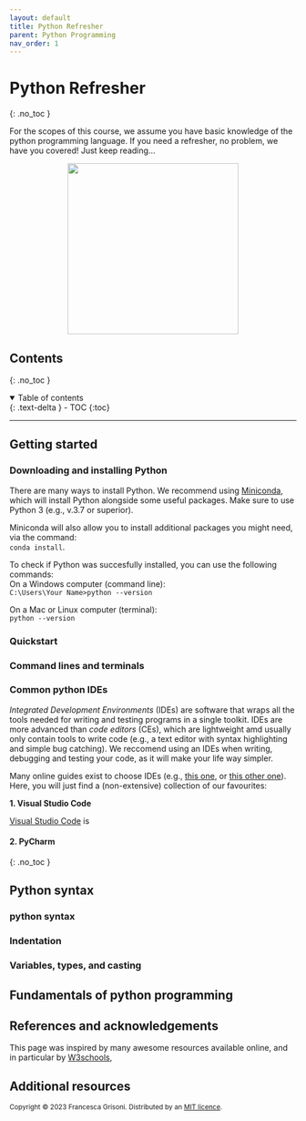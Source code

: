 ```yaml
---
layout: default
title: Python Refresher
parent: Python Programming
nav_order: 1
---
```


# Python Refresher
{: .no_toc }

For the scopes of this course, we assume you have basic knowledge of the python programming language. If you need a 
refresher, no problem, we have you covered! Just keep reading...


<p align="center">
<img src="https://images.pexels.com/photos/4378128/pexels-photo-4378128.jpeg?auto=compress&cs=tinysrgb&w=1260&h=750&dpr=2" width=300>
</p>

## Contents
{: .no_toc }

<details open markdown="block">
  <summary>
    Table of contents
  </summary>
  {: .text-delta }
- TOC
{:toc}
</details>

---
## Getting started
### Downloading and installing Python
There are many ways to install Python. We recommend using [Miniconda](https://docs.conda.io/en/latest/miniconda.html), 
which will install Python alongside some useful packages. Make sure to use Python 3 (e.g., v.3.7 or superior). 

Miniconda will also allow you to install additional packages you might need, via the command:\
```conda install```.

To check if Python was succesfully installed, you can use the following commands:\
On a Windows computer (command line):\
```C:\Users\Your Name>python --version```

On a Mac or Linux computer (terminal):\
```python --version```

### Quickstart

### Command lines and terminals

### Common python IDEs
*Integrated Development Environments* (IDEs) are software that wraps all the tools needed for writing and testing 
 programs in a single toolkit. IDEs are more advanced than *code editors* (CEs), which are lightweight amd usually
only contain tools to write code (e.g., a text editor with syntax highlighting and simple bug catching). We reccomend
using an IDEs when writing, debugging and testing your code, as it will make your life way simpler.

Many online guides exist to choose IDEs (e.g., [this one](https://www.educative.io/blog/best-python-ides-ce-2021), or 
[this other one](https://www.simplilearn.com/tutorials/python-tutorial/python-ide)). Here, you will just find a (non-extensive)
collection of our favourites:

**1. Visual Studio Code**

[Visual Studio Code](https://code.visualstudio.com/) is

#### 2. PyCharm
{: .no_toc }




## Python syntax

### python syntax

### Indentation

### Variables, types, and casting







## Fundamentals of python programming




## References and acknowledgements
This page was inspired by many awesome resources available online, and in particular by 
[W3schools](https://www.w3schools.com/python/python_variables_multiple.asp), 


## Additional resources


<sub>Copyright &copy; 2023 Francesca Grisoni. Distributed by an [MIT licence](LICENSE).</sub>
